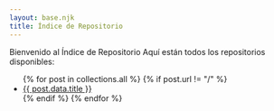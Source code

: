 ```yaml
---
layout: base.njk
title: Índice de Repositorio
---
```


Bienvenido al Índice de Repositorio
Aquí están todos los repositorios disponibles:

<ul>
  {% for post in collections.all %}
    {% if post.url != "/" %} <!-- Esto evita incluir la página principal de Eleventy -->
      <li><a href="{{ post.url }}">{{ post.data.title }}</a></li> <!-- Enlace a cada repositorio -->
    {% endif %}
  {% endfor %}
</ul>